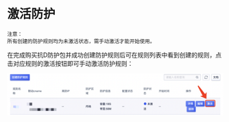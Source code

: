 

# 激活防护

    注意：
    所有创建的防护规则均为未激活状态，需手动激活才能开始使用。

在完成购买抗D防护包并成功创建防护规则后可在规则列表中看到创建的规则，点击对应规则的激活按钮即可手动激活防护规则：

![](/images/uadssp/opintro/manuanl_activate_rule.png)
